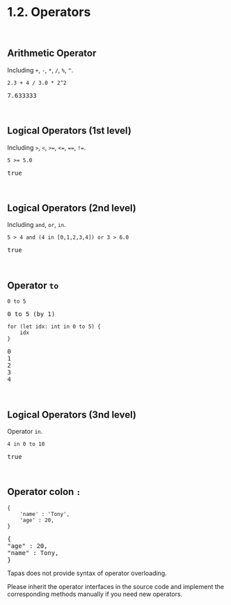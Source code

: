 # 1.2. Operators

<br>

## Arithmetic Operator

Including ``+``,  ``-``,  ``*``,  ``/``,  ``%``,  ``^``.

```tapas
2.3 + 4 / 3.0 * 2^2
```
<pre class='Tapas-Return'>
7.633333
</pre>

<br>

## Logical Operators (1st level)

Including ``>``, ``<``, ``>=``,  ``<=``,  ``==``,  ``!=``.

```tapas
5 >= 5.0
```
<pre class='Tapas-Return'>
true
</pre>

<br>

## Logical Operators (2nd level)

Including ``and``, ``or``, ``in``.

```tapas
5 > 4 and (4 in [0,1,2,3,4]) or 3 > 6.0
```
<pre class='Tapas-Return'>
true
</pre>
<br>

## Operator `to`

```tapas
0 to 5
```
<pre class='Tapas-Return'>
0 to 5 (by 1)
</pre>
```tapas
for (let idx: int in 0 to 5) {
    idx
}
```
<pre class='Tapas-Return'>
0
1
2
3
4
</pre>
<br>

## Logical Operators (3nd level)

Operator `in`.

```tapas
4 in 0 to 10
```
<pre class='Tapas-Return'>
true
</pre>
<br>

## Operator colon ``:``

```tapas
{
	'name' : 'Tony',
	'age' : 20,
}
```
<pre class='Tapas-Return'>
{
"age" : 20,
"name" : Tony,
}
</pre>

Tapas does not provide syntax of operator overloading.

Please inherit the operator interfaces in the source code and implement the corresponding methods manually if you need new operators.
